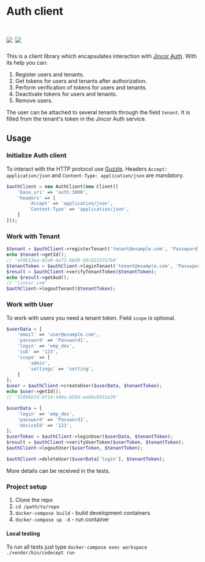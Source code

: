 # Auth client
![](https://travis-ci.org/JincorTech/auth-php-client.svg?branch=master)
![](https://styleci.io/repos/104511974/shield)
===========

This is a client library which encapsulates interaction with [Jincor Auth](https://github.com/JincorTech/backend-auth). With its help you can:
1. Register users and tenants.
2. Get tokens for users and tenants after authorization.
3. Perform verification of tokens for users and tenants.
4. Deactivate tokens for users and tenants.
5. Remove users.

The user can be attached to several tenants through the field `tenant`. It is filled from the tenant's token in the Jincor Auth service.

Usage
-----
### Initialize Auth client
To interact with the HTTP protocol use [Guzzle](https://github.com/guzzle/guzzle). Headers `Accept: application/json` and `Content-Type: application/json` are mandatory.

```php
$authClient = new AuthClient(new Client([
    'base_uri' => 'auth:3000',
    'headers' => [
        'Accept' => 'application/json',
        'Content-Type' => 'application/json',
    ]
]));
```

### Work with Tenant
```php
$tenant = $authClient->registerTenant('tenant@example.com', 'Passwpord');
echo $tenant->getId();
// 'af8b13ea-02a9-4e73-b8d9-58c8215757b9'
$tenantToken = $authClient->loginTenant('tenant@example.com', 'Passwpord');
$result = $authClient->verifyTenantToken($tenantToken);
echo $result->getAud();
// 'jincor.com'
$authClient->logoutTenant($tenantToken);
```

### Work with User
To work with users you need a tenant token. Field `scope` is optional.
```php
$userData = [
    'email' => 'user@example.com',
    'password' => 'Password1',
    'login' => 'emp_dev',
    'sub' => '123',
    'scope' => [
        'admin',
        'settings' => 'setting',
    ]
];
$user = $authClient->createUser($userData, $tenantToken);
echo $user->getId();
// '55096b7d-0f14-446a-b50d-ee6bc8431e39'

$userData = [
    'login' => 'emp_dev',
    'password' => 'Password1',
    'deviceId' => '123',
];
$userToken = $authClient->loginUser($userData, $tenantToken);
$result = $authClient->verifyUserToken($userToken, $tenantToken);
$authClient->logoutUser($userToken, $tenantToken);

$authClient->deleteUser($userData['login'], $tenantToken);
```

More details can be received in the tests.

### Project setup
1. Clone the repo
2. `cd /path/to/repo`
3. `docker-compose build` - build development containers
4. `docker-compose up -d` - run container

#### Local testing
To run all tests just type `docker-compose exec workspace ./vendor/bin/codecept run`

